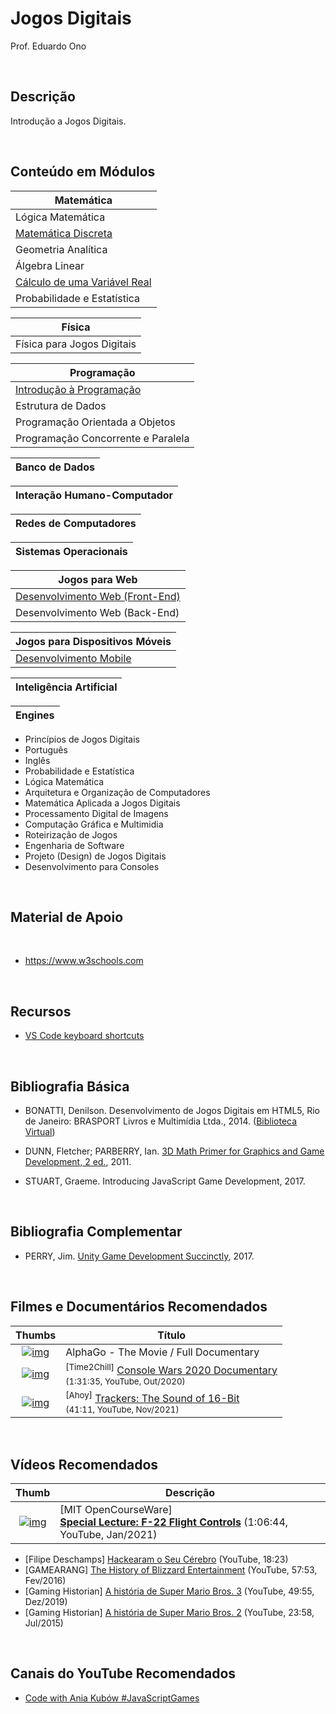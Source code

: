 # Jogos Digitais

Prof. Eduardo Ono

<br>

## Descrição

Introdução a Jogos Digitais.

<br>

## Conteúdo em Módulos

| Matemática |
| --- |
| Lógica Matemática
| [Matemática Discreta](https://github.com/eduardo-ono/Matematica-Discreta)
| Geometria Analítica
| Álgebra Linear
| [Cálculo de uma Variável Real](https://github.com/eduardo-ono/Calculo-I)
| Probabilidade e Estatística

| Física |
| --- |
| Física para Jogos Digitais

| Programação |
| --- |
| [Introdução à Programação](https://github.com/eduardo-ono/Introducao-a-Programacao)
| Estrutura de Dados
| Programação Orientada a Objetos
| Programação Concorrente e Paralela

| Banco de Dados |
| --- |

| Interação Humano-Computador |
| --- |

| Redes de Computadores |
| --- |

| Sistemas Operacionais |
| --- |

| Jogos para Web |
| --- |
| [Desenvolvimento Web (Front-End)](https://github.com/eduardo-ono/Desenvolvimento-Web)
| Desenvolvimento Web (Back-End)

| Jogos para Dispositivos Móveis |
| --- |
| [Desenvolvimento Mobile](https://github.com/eduardo-ono/Desenvolvimento-Mopile)

| Inteligência Artificial |
| --- |

| Engines |
| --- |

* Princípios de Jogos Digitais
* Português
* Inglês
* Probabilidade e Estatística
* Lógica Matemática
* Arquitetura e Organização de Computadores
* Matemática Aplicada a Jogos Digitais
* Processamento Digital de Imagens
* Computação Gráfica e Multimidia
* Roteirização de Jogos
* Engenharia de Software
* Projeto (Design) de Jogos Digitais
* Desenvolvimento para Consoles

<br>

## Material de Apoio

<br>

* https://www.w3schools.com

<br>

## Recursos

* [VS Code keyboard shortcuts](https://code.visualstudio.com/shortcuts/keyboard-shortcuts-windows.pdf)

&nbsp;

## Bibliografia Básica

* BONATTI, Denilson. Desenvolvimento de Jogos Digitais em HTML5, Rio de Janeiro: BRASPORT Livros e Multimídia Ltda., 2014. ([Biblioteca Virtual](https://plataforma.bvirtual.com.br/Acervo/Publicacao/160672))

* DUNN, Fletcher; PARBERRY, Ian. [3D Math Primer for Graphics and Game Development, 2 ed.](https://archive.org/stream/3dmathprimerforgraphicsandgamedevelopment_202003), 2011.

* STUART, Graeme. Introducing JavaScript Game Development, 2017.

<br>

## Bibliografia Complementar

* PERRY, Jim. [Unity Game Development Succinctly](https://www.syncfusion.com/ebooks/unity_game_development_succinctly), 2017.

<br>

## Filmes e Documentários Recomendados

| Thumbs | Título |
| :-: | --- |
| [![img](https://img.youtube.com/vi/WXuK6gekU1Y/default.jpg)](https://www.youtube.com/watch?v=WXuK6gekU1Y) | AlphaGo - The Movie / Full Documentary |
| [![img](https://img.youtube.com/vi/blQzi9EQ99c/default.jpg)](https://www.youtube.com/watch?v=blQzi9EQ99c) | <sup>[Time2Chill]</sup> [Console Wars 2020 Documentary](https://www.youtube.com/watch?v=blQzi9EQ99c)<br><sub>(1:31:35, YouTube, Out/2020)</sub>
| [![img](https://img.youtube.com/vi/roBkg-iPrbw/default.jpg)](https://www.youtube.com/watch?v=roBkg-iPrbw) | <sup>[Ahoy]</sup> [Trackers: The Sound of 16-Bit](https://www.youtube.com/watch?v=roBkg-iPrbw)<br><sub>(41:11, YouTube, Nov/2021)</sub>

<br>

## Vídeos Recomendados

| Thumb | Descrição |
| :-: | --- |
| [![img](https://img.youtube.com/vi/n068fel-W9I/default.jpg)](https://www.youtube.com/watch?v=n068fel-W9I) | [MIT OpenCourseWare] <br> [__Special Lecture: F-22 Flight Controls__](https://www.youtube.com/watch?v=n068fel-W9I) (1:06:44, YouTube, Jan/2021)

* [Filipe Deschamps] [Hackearam o Seu Cérebro](https://www.youtube.com/watch?v=_hobgOFDekg) (YouTube, 18:23)
* [GAMEARANG] [The History of Blizzard Entertainment](https://www.youtube.com/watch?v=DMaSgwDgnPo) (YouTube, 57:53, Fev/2016)
* [Gaming Historian] [A história de Super Mario Bros. 3](https://www.youtube.com/watch?v=MxT6IwUtLSU) (YouTube, 49:55, Dez/2019)
* [Gaming Historian] [A história de Super Mario Bros. 2](https://www.youtube.com/watch?v=2EUYSN5aFcE) (YouTube, 23:58, Jul/2015)

<br>

## Canais do YouTube Recomendados

* [Code with Ania Kubów #JavaScriptGames](https://www.youtube.com/channel/UC5DNytAJ6_FISueUfzZCVsw)

<br>

